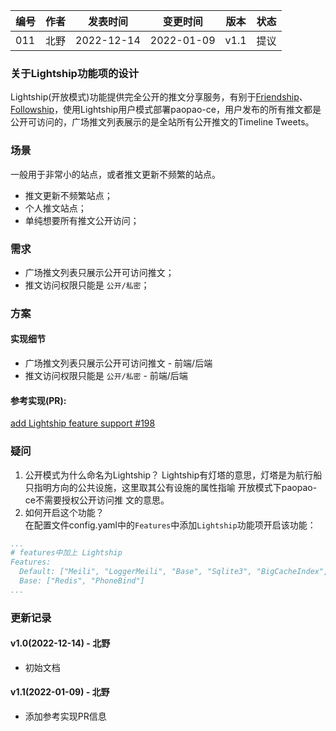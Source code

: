 | 编号 | 作者 | 发表时间 | 变更时间 | 版本 | 状态 |
| ----- | ----- | ----- | ----- | ----- | ----- |
| 011| 北野 | 2022-12-14 | 2022-01-09 | v1.1 | 提议 |

### 关于Lightship功能项的设计
Lightship(开放模式)功能提供完全公开的推文分享服务，有别于[Friendship](002-关于Friendship功能项的设计.md "关于Friendship功能项的设计")、[Followship](003-关于Followship功能项的设计.md "关于Followship功能项的设计")，使用Lightship用户模式部署paopao-ce，用户发布的所有推文都是公开可访问的，广场推文列表展示的是全站所有公开推文的Timeline Tweets。

### 场景
一般用于非常小的站点，或者推文更新不频繁的站点。
* 推文更新不频繁站点；
* 个人推文站点；
* 单纯想要所有推文公开访问；

### 需求
* 广场推文列表只展示公开可访问推文；
* 推文访问权限只能是 `公开/私密`；

### 方案

#### 实现细节
* 广场推文列表只展示公开可访问推文 - 前端/后端   
* 推文访问权限只能是 `公开/私密` - 前端/后端  

#### 参考实现(PR):  
[add Lightship feature support #198](https://github.com/rocboss/paopao-ce/pull/198)  

### 疑问

1. 公开模式为什么命名为Lightship？
Lightship有灯塔的意思，灯塔是为航行船只指明方向的公共设施，这里取其公有设施的属性指喻 开放模式下paopao-ce不需要授权公开访问推 文的意思。    
1. 如何开启这个功能？     
在配置文件config.yaml中的`Features`中添加`Lightship`功能项开启该功能：
```yaml
...
# features中加上 Lightship
Features:
  Default: ["Meili", "LoggerMeili", "Base", "Sqlite3", "BigCacheIndex", "MinIO", "Lightship"]
  Base: ["Redis", "PhoneBind"]
...
```

### 更新记录
#### v1.0(2022-12-14) - 北野
* 初始文档

#### v1.1(2022-01-09) - 北野
* 添加参考实现PR信息
